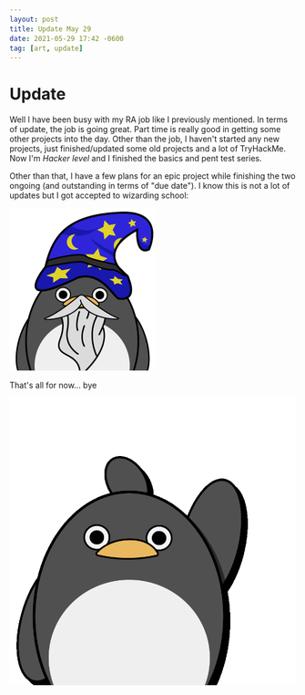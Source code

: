 ```yaml
---
layout: post
title: Update May 29
date: 2021-05-29 17:42 -0600
tag: [art, update]
---
```


# Update

Well I have been busy with my RA job like I previously mentioned. In terms of update, the job is going great. Part time is really good in getting some other projects into the day. Other than the job, I haven't started any new projects, just finished/updated some old projects and a lot of TryHackMe. Now I'm *Hacker level* and I finished the basics and pent test series.

Other than that, I have a few plans for an epic project while finishing the two ongoing (and outstanding in terms of "due date"). I know this is not a lot of updates but I got accepted to wizarding school:

![wizard](../assets/img/art/wizard.png)

That's all for now... bye

![bye](../assets/img/art/bye.gif)
